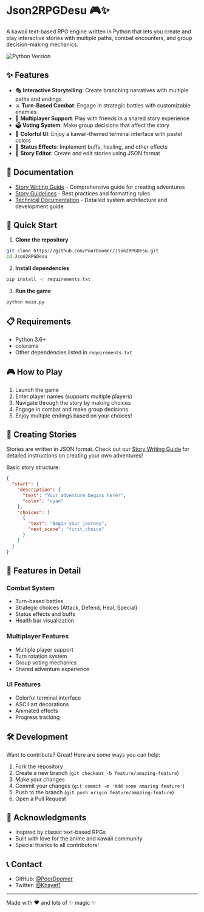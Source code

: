 # Json2RPGDesu 🎮✨

A kawaii text-based RPG engine written in Python that lets you create and play interactive stories with multiple paths, combat encounters, and group decision-making mechanics.

![Python Version](https://img.shields.io/badge/python-3.6+-blue.svg)

## ✨ Features

- 🎭 **Interactive Storytelling**: Create branching narratives with multiple paths and endings
- ⚔️ **Turn-Based Combat**: Engage in strategic battles with customizable enemies
- 🤝 **Multiplayer Support**: Play with friends in a shared story experience
- 🗳️ **Voting System**: Make group decisions that affect the story
- 🎨 **Colorful UI**: Enjoy a kawaii-themed terminal interface with pastel colors
- 💝 **Status Effects**: Implement buffs, healing, and other effects
- 📝 **Story Editor**: Create and edit stories using JSON format

## 🚀 Documentation

- [Story Writing Guide](story_guide.md) - Comprehensive guide for creating adventures
- [Story Guidelines](Story_Guidelines.md) - Best practices and formatting rules
- [Technical Documentation](technical_docs.md) - Detailed system architecture and development guide

## 🚀 Quick Start

1. **Clone the repository**
```bash
git clone https://github.com/PoorDoomer/Json2RPGDesu.git
cd Json2RPGDesu
```

2. **Install dependencies**
```bash
pip install -r requirements.txt
```

3. **Run the game**
```bash
python main.py
```

## 📋 Requirements

- Python 3.6+
- colorama
- Other dependencies listed in `requirements.txt`

## 🎮 How to Play

1. Launch the game
2. Enter player names (supports multiple players)
3. Navigate through the story by making choices
4. Engage in combat and make group decisions
5. Enjoy multiple endings based on your choices!

## 📝 Creating Stories

Stories are written in JSON format. Check out our [Story Writing Guide](story_guide.md) for detailed instructions on creating your own adventures!

Basic story structure:
```json
{
  "start": {
    "description": {
      "text": "Your adventure begins here!",
      "color": "cyan"
    },
    "choices": [
      {
        "text": "Begin your journey",
        "next_scene": "first_choice"
      }
    ]
  }
}
```

## 🎯 Features in Detail

### Combat System
- Turn-based battles
- Strategic choices (Attack, Defend, Heal, Special)
- Status effects and buffs
- Health bar visualization

### Multiplayer Features
- Multiple player support
- Turn rotation system
- Group voting mechanics
- Shared adventure experience

### UI Features
- Colorful terminal interface
- ASCII art decorations
- Animated effects
- Progress tracking

## 🛠️ Development

Want to contribute? Great! Here are some ways you can help:

1. Fork the repository
2. Create a new branch (`git checkout -b feature/amazing-feature`)
3. Make your changes
4. Commit your changes (`git commit -m 'Add some amazing feature'`)
5. Push to the branch (`git push origin feature/amazing-feature`)
6. Open a Pull Request


## 🙏 Acknowledgments

- Inspired by classic text-based RPGs
- Built with love for the anime and kawaii community
- Special thanks to all contributors!

## 📞 Contact

- GitHub: [@PoorDoomer](https://github.com/PoorDoomer)
- Twitter: [@Khayef1](https://twitter.com/Khayef1)

---

Made with ❤️ and lots of ✨ magic ✨ 
